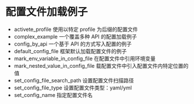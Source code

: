 # 配置文件加载例子

- activete_profile 使用以特定 profile 为后缀的配置文件
- complex_example 一个覆盖多种 API 的配置加载例子
- config_by_api 一个基于 API 的方式写入配置的例子
- default_config_file 框架默认加载配置文件的例子
- mark_env_variable_in_config_file 在配置文件中引用环境变量
- mark_nested_value_in_config_file 载配置文件中引入配置文件内特定位置的值
- set_config_file_search_path 设置配置文件扫描路径
- set_config_file_type 设置配置文件类型：yaml/yml
- set_config_name 指定配置文件名